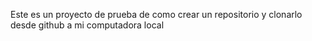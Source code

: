 Este es un proyecto de prueba de como crear un repositorio y clonarlo desde github a mi computadora local    
